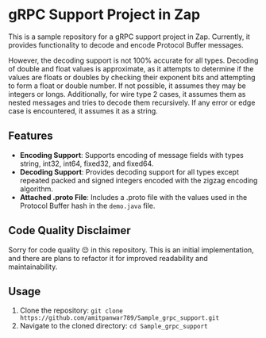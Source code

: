# gRPC Support Project in Zap

This is a sample repository for a gRPC support project in Zap. Currently, it provides functionality to decode and encode Protocol Buffer messages.

However, the decoding support is not 100% accurate for all types. Decoding of double and float values is approximate, as it attempts to determine if the values are floats or doubles by checking their exponent bits and attempting to form a float or double number. If not possible, it assumes they may be integers or longs. Additionally, for wire type 2 cases, it assumes them as nested messages and tries to decode them recursively. If any error or edge case is encountered, it assumes it as a string.

## Features

- **Encoding Support**: Supports encoding of message fields with types string, int32, int64, fixed32, and fixed64.
- **Decoding Support**: Provides decoding support for all types except repeated packed and signed integers encoded with the zigzag encoding algorithm.
- **Attached .proto File**: Includes a .proto file with the values used in the Protocol Buffer hash in the `demo.java` file.

## Code Quality Disclaimer

Sorry for code quality &#x1F614; in this repository. This is an initial implementation, and there are plans to refactor it for improved readability and maintainability.

## Usage

1. Clone the repository: `git clone https://github.com/amitpanwar789/Sample_grpc_support.git`
2. Navigate to the cloned directory: `cd Sample_grpc_support`


